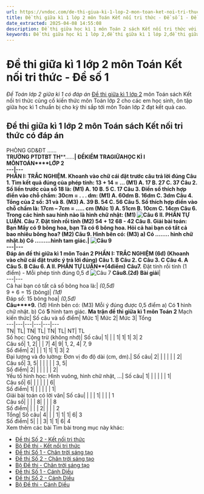 ```yaml
---
url: https://vndoc.com/de-thi-giua-ki-1-lop-2-mon-toan-ket-noi-tri-thuc-de-so-1-330419
title: Đề thi giữa kì 1 lớp 2 môn Toán Kết nối tri thức - Đề số 1 - Đề Toán lớp 2 giữa kì 1 có đáp án - VnDoc.com
date_extracted: 2025-04-08 14:55:08
description: Đề thi giữa học kì 1 môn Toán 2 sách Kết nối tri thức với cuộc sống có đáp án, hướng dẫn chấm và bảng ma trận kèm theo, giúp thầy cô dễ dàng xây dựng đề thi giữa kì 1 cho học sinh của mình.
keywords: Đề thi giữa học kì 1 lớp 2,đề thi giữa kì 1 lớp 2,đề thi giữa học kì 1 môn toán lớp 2,Đề thi giữa học kì 1 lớp 2 môn Toán,đề thi giữa kì 1 lớp 2 môn Toán,đề kiểm tra giữa kì 1 lớp 2,đề kiểm tra giữa kì 1 lớp 2 môn Toán,Toán lớp 2,giải Toán lớp 2,đề toán lớp 2 giữa kì 1,ôn tập giữa học kì 1,Đề thi giữa kì 1 lớp 2 môn Toán sách Kết nối tri thức
---
```


# Đề thi giữa kì 1 lớp 2 môn Toán Kết nối tri thức - Đề số 1
 _Đề Toán lớp 2 giữa kì 1 có đáp án_
[Đề thi giữa kì 1 lớp 2](<https://vndoc.com/de-thi-giua-ki-1-lop2>) môn Toán sách Kết nối tri thức củng cố kiến thức môn Toán lớp 2 cho các em học sinh, ôn tập giữa học kì 1 chuẩn bị cho kỳ thi sắp tới môn Toán lớp 2 đạt kết quả cao.
## **Đề thi giữa kì 1 lớp 2 môn Toán sách Kết nối tri thức có đáp án**
PHÒNG GD&ĐT …...  
**TRƯỜNG PTDTBT TH****……**| **ĐỀ****KIỂM TRA****GIỮA****HỌC KÌ I****  
****MÔN****TOÁN****LỚP 2**  
---|---  
**PHẦN I: TRẮC NGHIỆM.**
Khoanh vào chữ cái đặt trước câu trả lời đúng
**Câu 1.** Tìm kết quả đúng của phép tính: 13 + 14 = ... \(M1\)
A. 17
B. 27
C. 37
**Câu 2.** Số liền trước của số 18 là: \(M1\)
A. 10
B. 5
C. 17
**Câu 3**. Điền số thích hợp điền vào chỗ chấm: 30cm = . . . dm: \(M1\)
A. 60dm
B. 16dm
C. 3dm
**Câu 4**. Tổng của 2 số: 31 và 8. \(M3\)
A. 39
B. 54
C. 56
**Câu 5**. Số thích hợp điền vào chỗ chấm là: 17cm – 7cm = ..... cm \(Mức 1\)
A. 51cm
B. 10cm
C. 14cm
**Câu 6**. Trong các hình sau hình nào là hình chữ nhật: \(M1\)
![Câu 6](https://i.vdoc.vn/data/image/2024/10/25/Toan-2-5.jpg)
**II. PHẦN TỰ LUẬN.**
**Câu 7**. Đặt tính rồi tính \(M2\)
54 + 12
68 - 42
**Câu 8**. Giải bài toán: Bạn Mẩy có 9 bông hoa, bạn Tả có 6 bông hoa. Hỏi cả hai bạn có tất cả bao nhiêu bông hoa? \(M2\)
**Câu 9.** Hình bên có: \(M3\)
a\) Có …….. hình chữ nhật.b\) Có ……...hình tam giác.| ![Câu 9](https://i.vdoc.vn/data/image/2024/10/25/Toan-2-4.jpg)  
---|---  
**Đáp án đề thi giữa kì 1 môn Toán 2**
**PHẦN I: TRẮC NGHIỆM \(6đ\)**
\(Khoanh vào chữ cái đặt trước ý trả lời đúng\)
**Câu 1.** B
**Câu** **2.** C
**Câu 3.** C
**Câu** **4.** A
**Câu 5.** B
**Câu 6**. A
**II. PHẦN TỰ LUẬN****\(****4****điểm\)**
**Câu****7****.** Đặt tính rồi tính \(1 điểm\)
\- Mỗi phép tính đúng 0,5 đ
![Câu 7](https://i.vdoc.vn/data/image/2024/10/25/Toan-2-3.jpg)
**Câu****8.****\(****2****đ\)**
**Bài giải**|   
---|---  
Cả hai bạn có tất cả số bông hoa là:| _\(0,5đ\)_  
9 + 6 = 15 \(bông\)| _\(1đ\)_  
Đáp số: 15 bông hoa|  _\(0,5đ\)_  
**Câu****9.** \(1đ\) Hình bên có: \(M3\)
Mỗi ý đúng được 0,5 điểm
a\) Có **1** hình chữ nhật.
b\) Có **5** hình tam giác.
**Ma trận đề thi giữa kì 1 môn Toán 2**
Mạch kiến thức| Số câu và số điểm| Mức 1| Mức 2| Mức 3| Tổng  
---|---|---|---|---|---  
TN| TL| TN| TL| TN| TL| NT| TL  
Số học: Cộng trừ \(không nhớ\)| Số câu| 1| | | 1| 1| 1| 3| 2  
Câu số| 1, 2| | | 7| 4| 9| 1, 2, 4| 7, 9  
Số điểm| 2| | | 1| 1| 1| 3| 2  
Đại lượng và đo lường: Đơn vị đo độ dài \(cm, dm\).| Số câu| 2| | | | | | 2|   
Câu số| 3, 5| | | | | | 3, 5|   
Số điểm| 2| | | | | | 2|   
Yếu tố hình học: Hình vuông, hình chữ nhật, …| Số câu| 1| | | | | | 1|   
Câu số| 6| | | | | | 6|   
Số điểm| 1| | | | | | 1|   
Giải bài toán có lời văn| Số câu| | | | 1| | | | 1  
Câu số| | | | 8| | | | 8  
Số điểm| | | | 2| | | | 2  
Tổng| Số câu| 4| | | 1| 1| 1| 6| 3  
Số điểm| 5| | | 3| 1| 1| 6| 4  
Xem thêm các bài Tìm bài trong mục này khác:
  * [Đề thi Số 2 - Kết nối tri thức](</de-thi-giua-ki-1-lop-2-mon-toan-nam-2021-2022-sach-ket-noi-tri-thuc-245439>)
  * [Bộ Đề thi - Kết nối tri thức](</bo-de-thi-giua-ki-1-lop-2-mon-toan-ket-noi-tri-thuc-330420>)
  * [Đề thi Số 1 - Chân trời sáng tạo](</de-thi-giua-ki-1-lop-2-mon-toan-sach-chan-troi-sang-tao-246692>)
  * [Đề thi Số 2 - Chân trời sáng tạo](</de-thi-giua-ki-1-lop-2-mon-toan-chan-troi-sang-tao-de-so-2-330415>)
  * [Bộ Đề thi - Chân trời sáng tạo](</bo-de-thi-giua-ki-1-lop-2-mon-toan-chan-troi-sang-tao-330418>)
  * [Đề thi Số 1 - Cánh Diều](</de-thi-giua-ki-1-lop-2-mon-toan-nam-2021-2022-sach-canh-dieu-247311>)
  * [Đề thi Số 2 - Cánh Diều](</de-thi-giua-ki-1-lop-2-mon-toan-canh-dieu-de-2-330444>)
  * [Bộ Đề thi - Cánh Diều](</bo-de-thi-giua-ki-1-lop-2-mon-toan-canh-dieu-330457>)

